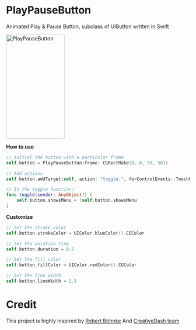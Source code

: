 PlayPauseButton
===============

Animated Play &amp; Pause Button, subclass of UIButton written in Swift

<img src="http://ummu.tk/content/images/2014/Sep/play_pause_button.gif" alt="PlayPauseButton" style="width:160px;height:284px;">

**How to use**
```swift
// Initial the button with a particular frame
self.button = PlayPauseButton(frame: CGRectMake(0, 0, 50, 50))

// Add actions
self.button.addTarget(self, action: "toggle:", forControlEvents:.TouchUpInside)

// In the toggle function:
func toggle(sender: AnyObject!) {
	self.button.showsMenu = !self.button.showsMenu
}
```

**Customize**
```swift
// Set the stroke color
self.button.strokeColor = UIColor.blueColor().CGColor

// Set the duration time
self.button.duration = 0.5

// Set the fill color
self.button.fillColor = UIColor.redColor().CGColor

// Set the line width
self.button.lineWidth = 2.5
```

Credit
===============
This project is highly inspired by [Robert Böhnke](http://robb.is/working-on/a-hamburger-button-transition/)
And [CreativeDash team](https://dribbble.com/Creativedash)

